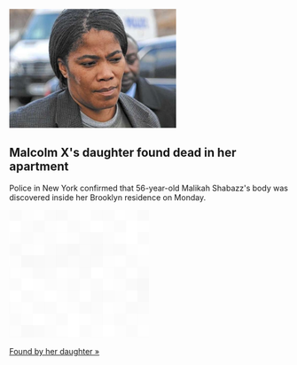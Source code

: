 
![Malcolm X's daughter found dead in her apartment](./20211123175908.png)
## Malcolm X's daughter found dead in her apartment

Police in New York confirmed that 56-year-old Malikah Shabazz's body was discovered inside her Brooklyn residence on Monday.

![pic](../square_bg.png)

[Found by her daughter »](https://www.yahoo.com/gma/malcolm-xs-daughter-found-dead-034700605.html)
